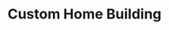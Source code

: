 ---
title: Custom Home Building
seo:
  page_title:
  meta_description: The construction of your dream home can also be a profoundly emotional undertaking. The investment runs deep on every level. You need a builder who understands and respects that, too.
  featured_image: /uploads/
  featured_image_alt:
hero:
  enabled: true
  heading: Solutions
  body: >-
    Creating the Home You Have Always Envisioned

  sub_body: Are You Ready to Build Your Dream Home?
  button: true
  button_url: /projects
  button_text: Let's Talk
  image_url: /uploads/fancy_brick_house.jpg
  image_alt: Random alt text
intro:
  enabled: true
  heading: Custom Home Building Solutions
  body: >-
    To us, building a custom home is not just about blueprints and plywood. Our passion comes from knowing that we’ve carefully managed each project and created a home that you can be proud of for years to come. Your home is more than just a place to live. It’s an environment that is completely customized by you.
  image_url: /uploads/white_house.jpg
  image_alt: test
custom:
  enabled: true
  heading: Custom Home Building Solutions
  body: >-
    To us, building a custom home is not just about blueprints and plywood. Our passion comes from knowing that we’ve carefully managed each project and created a home that you can be proud of for years to come. Your home is more than just a place to live. It’s an environment that is completely customized by you.
  image_url: /uploads/white_house.jpg
  image_alt: test
solutions:
  enabled: true
  heading: 
  body: >-
    
  image_url: /uploads/
  image_alt: Test
---